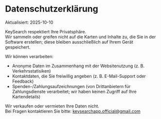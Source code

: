 # Datenschutzerklärung
Aktualisiert: 2025-10-10

KeySearch respektiert Ihre Privatsphäre.  
Wir sammeln oder greifen nicht auf die Karten und Inhalte zu, die Sie in der Software erstellen; diese bleiben ausschließlich auf Ihrem Gerät gespeichert.  

Wir können verarbeiten:
- Anonyme Daten im Zusammenhang mit der Websitenutzung (z. B. Verkehrsstatisiken)  
- Kontaktdaten, die Sie freiwillig angeben (z. B. E-Mail-Support oder Feedback)  
- Spenden-/Zahlungsaufzeichnungen (von Drittanbietern für Zahlungsdienste verarbeitet; wir haben keinen Zugriff auf Ihre Kartendetails)  

Wir verkaufen oder vermieten Ihre Daten nicht.  
Bei Fragen kontaktieren Sie bitte: keysearchapp.official@gmail.com